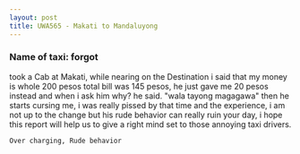 ```yaml
---
layout: post
title: UWA565 - Makati to Mandaluyong
---
```


### Name of taxi: forgot

took a Cab at Makati, while nearing on the Destination i said that my money is whole 200 pesos total bill was 145 pesos, he just gave me 20 pesos instead and when i ask him why? he said. "wala tayong magagawa" then he starts cursing me, i was really pissed by that time and the experience, i am not up to the change but his rude behavior can really ruin your day, i hope this report will help us to give a right mind set to those annoying taxi drivers. 

```Over charging, Rude behavior```
